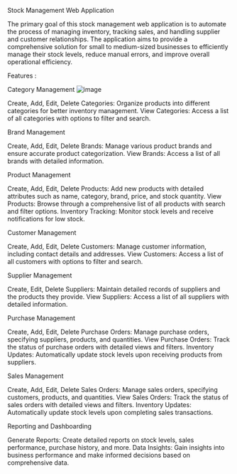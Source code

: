 Stock Management Web Application



The primary goal of this stock management web application is to automate the process of managing inventory, tracking sales, and handling supplier and customer relationships. The application aims to provide a comprehensive solution for small to medium-sized businesses to efficiently manage their stock levels, reduce manual errors, and improve overall operational efficiency.


Features :

Category Management ![image](https://github.com/Mafqir/Stock-Management/assets/135064184/8fff4ef8-35a0-4360-8549-f261dcc63862)


Create, Add, Edit, Delete Categories: Organize products into different categories for better inventory management.
View Categories: Access a list of all categories with options to filter and search.

Brand Management

Create, Add, Edit, Delete Brands: Manage various product brands and ensure accurate product categorization.
View Brands: Access a list of all brands with detailed information.

Product Management

Create, Add, Edit, Delete Products: Add new products with detailed attributes such as name, category, brand, price, and stock quantity.
View Products: Browse through a comprehensive list of all products with search and filter options.
Inventory Tracking: Monitor stock levels and receive notifications for low stock.

Customer Management

Create, Add, Edit, Delete Customers: Manage customer information, including contact details and addresses.
View Customers: Access a list of all customers with options to filter and search.

Supplier Management

Create, Edit, Delete Suppliers: Maintain detailed records of suppliers and the products they provide.
View Suppliers: Access a list of all suppliers with detailed information.

Purchase Management

Create, Add, Edit, Delete Purchase Orders: Manage purchase orders, specifying suppliers, products, and quantities.
View Purchase Orders: Track the status of purchase orders with detailed views and filters.
Inventory Updates: Automatically update stock levels upon receiving products from suppliers.

Sales Management

Create, Add, Edit, Delete Sales Orders: Manage sales orders, specifying customers, products, and quantities.
View Sales Orders: Track the status of sales orders with detailed views and filters.
Inventory Updates: Automatically update stock levels upon completing sales transactions.

Reporting and Dashboarding

Generate Reports: Create detailed reports on stock levels, sales performance, purchase history, and more.
Data Insights: Gain insights into business performance and make informed decisions based on comprehensive data.
